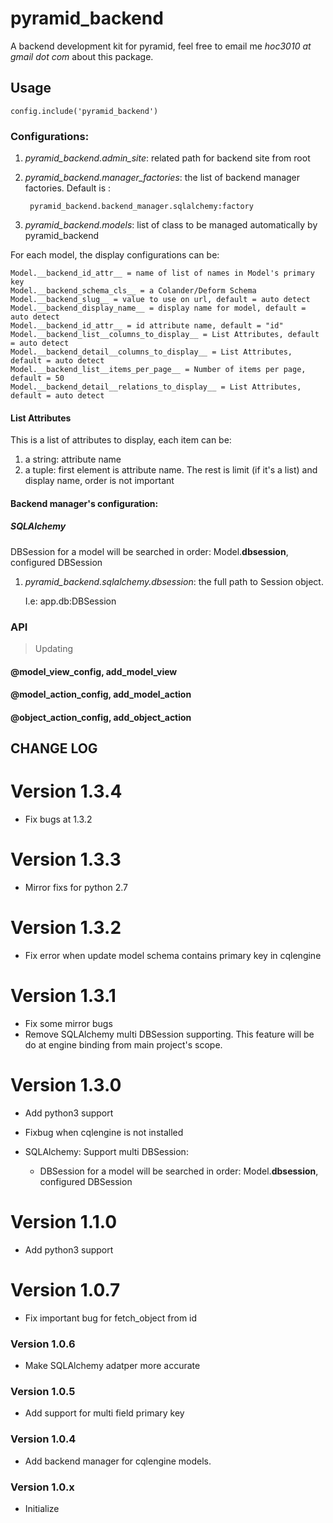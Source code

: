 pyramid_backend
===============

A backend development kit for pyramid, feel free to email me *hoc3010 at gmail dot com* about this package.

Usage
-----

    config.include('pyramid_backend')

### Configurations:

1. *pyramid_backend.admin_site*: related path for backend site from root
2. *pyramid_backend.manager_factories*: the list of backend manager factories. Default is :

        pyramid_backend.backend_manager.sqlalchemy:factory

3. *pyramid_backend.models*: list of class to be managed automatically by pyramid_backend

For each model, the display configurations can be:

    Model.__backend_id_attr__ = name of list of names in Model's primary key
    Model.__backend_schema_cls__ = a Colander/Deform Schema
    Model.__backend_slug__ = value to use on url, default = auto detect
    Model.__backend_display_name__ = display name for model, default = auto detect
    Model.__backend_id_attr__ = id attribute name, default = "id"
    Model.__backend_list__columns_to_display__ = List Attributes, default = auto detect
    Model.__backend_detail__columns_to_display__ = List Attributes, default = auto detect
    Model.__backend_list__items_per_page__ = Number of items per page, default = 50
    Model.__backend_detail__relations_to_display__ = List Attributes, default = auto detect

#### List Attributes

This is a list of attributes to display, each item can be:

1. a string: attribute name
2. a tuple: first element is attribute name. The rest is limit (if it's a list) and display name,
order is not important

#### Backend manager's configuration:

##### SQLAlchemy

DBSession for a model will be searched in order: Model.__dbsession__, configured DBSession

1. *pyramid_backend.sqlalchemy.dbsession*: the full path to Session object.
    
    I.e: app.db:DBSession

### API

> Updating

#### @model_view_config, add_model_view
#### @model_action_config, add_model_action
#### @object_action_config, add_object_action


CHANGE LOG
----------

# Version 1.3.4

* Fix bugs at 1.3.2

# Version 1.3.3

* Mirror fixs for python 2.7

# Version 1.3.2

* Fix error when update model schema contains primary key in cqlengine

# Version 1.3.1

* Fix some mirror bugs
* Remove SQLAlchemy multi DBSession supporting. This feature will be do at 
  engine binding from main project's scope.

# Version 1.3.0

* Add python3 support
* Fixbug when cqlengine is not installed
* SQLAlchemy: Support multi DBSession:
  
  * DBSession for a model will be searched in order: Model.__dbsession__, configured DBSession 

# Version 1.1.0

* Add python3 support

# Version 1.0.7

* Fix important bug for fetch_object from id

### Version 1.0.6

* Make SQLAlchemy adatper more accurate

### Version 1.0.5

* Add support for multi field primary key

### Version 1.0.4

* Add backend manager for cqlengine models.

### Version 1.0.x

* Initialize
